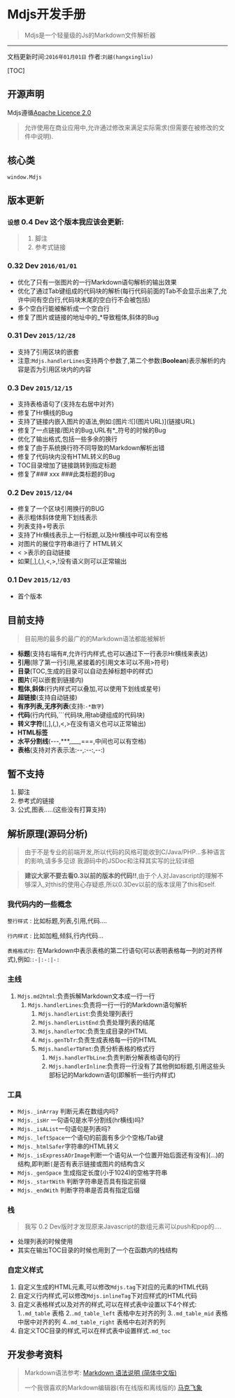 # Mdjs开发手册
> Mdjs是一个轻量级的Js的Markdown文件解析器

---
文档更新时间:`2016年01月01日`
作者:`刘越(hangxingliu)`

[TOC]

## 开源声明

Mdjs遵循[Apache Licence 2.0](LICENSE)

> 允许使用在商业应用中,允许通过修改来满足实际需求(但需要在被修改的文件中说明).

## 核心类

	window.Mdjs

## 版本更新

### `设想` 0.4 Dev 这个版本我应该会更新:

> 1. 脚注
> 2. 参考式链接

### 0.32 Dev `2016/01/01`

- 优化了只有一张图片的一行Markdown语句解析的输出效果
- 优化了通过Tab键组成的代码块的解析(每行代码前面的Tab不会显示出来了,允许中间有空白行,代码块末尾的空白行不会被包括)
- 多个空白行能被解析成一个空白行
- 修复了图片或链接的地址中的_*导致粗体,斜体的Bug

### 0.31 Dev `2015/12/28`

- 支持了引用区块的嵌套
- 注意:`Mdjs.handlerLines`支持两个参数了,第二个参数(**Boolean**)表示解析的内容是否为引用区块内的内容

### 0.3 Dev `2015/12/15`

- 支持表格语句了(支持左右居中对齐)
- 修复了Hr横线的Bug
- 支持了链接内嵌入图片的语法,例如:\[图片:!\[\]\(图片URL\)\]\(链接URL\)
- 修复了一点链接/图片的Bug,URL有*_符号的时候的Bug
- 优化了输出格式,包括一些多余的换行
- 修复了由于系统换行符不同导致的Markdown解析出错
- 修复了代码块内没有HTML转义的Bug
- TOC目录增加了链接跳转到指定标题
- 修复了### xxx ###此类标题的Bug

### 0.2 Dev `2015/12/04`

- 修复了一个区块引用换行的BUG
- 表示粗体斜体使用下划线表示
- 列表支持+号表示
- 支持了Hr横线表示上一行标题,以及Hr横线中可以有空格
- 对图片的展位字符串进行了 HTML转义
- < >表示的自动链接
- 如果\[,\],(,),<,>,!没有语义则可以正常输出

### 0.1 Dev `2015/12/03`

- 首个版本

## 目前支持

> 目前用的最多的最广的的Markdown语法都能被解析

- **标题**(支持右端有\#,允许行内样式,也可以通过下一行表示Hr横线来表达)
- **引用**\(除了第一行引用,紧接着的引用文本可以不用>符号\)
- **目录**\(TOC,生成的目录可以自动去掉标题中的样式\)
- **图片**\(可以嵌套到链接内)
- **粗体,斜体**\(行内样式可以叠加,可以使用下划线或星号)
- **超链接**(支持自动链接)
- **有序列表,无序列表**\(支持:`-*数字`\)
- **代码**\(行内代码,\`\`\`代码块,用tab键组成的代码块\)
- **转义字符**(\[,\],(,),<,>在没有语义也可以正常输出)
- **HTML标签**
- **水平分割线**\(---,\*\*\*,\_\_\_,===,中间也可以有空格)
- **表格**\(支持对齐表示法:--,:--:,--:)

## 暂不支持

1. 脚注
2. 参考式的链接
3. 公式,图表.....(这些没有打算支持)


## 解析原理(源码分析)

> 由于不是专业的前端开发,所以代码的风格可能收到C/Java/PHP...多种语言的影响,请多多见谅
> 我源码中的JSDoc和注释其实写的比较详细

> **建议大家不要去看0.3以前的版本的代码!!**,由于个人对Javascript的理解不够深入,对this的使用心存疑惑,所以0.3Dev以前的版本误用了this和self.

### 我代码内的一些概念

`整行样式` : 比如标题,列表,引用,代码....

`行内样式` :	比如加粗,倾斜,行内代码...

`表格格式行`: 在Markdown中表示表格的第二行语句(可以表明表格每一列的对齐样式),例如:`:-|:-:|-:`

### 主线

1. `Mdjs.md2html`:负责拆解Markdown文本成一行一行
	1. `Mdjs.handlerLines`:负责将一行一行的Markdown语句解析
		1. `Mdjs.handlerList`:负责处理列表行
		2. `Mdjs.handlerListEnd`:负责处理列表的结尾
		3. `Mdjs.handlerTOC`:负责生成目录的HTML
		4. `Mdjs.genTbTr`:负责生成表格每一行的HTML
		5. `Mdjs.handlerTbFmt`:负责分析表格的格式行
			1. `Mdjs.handlerTbLine`:负责判断分解表格语句的行
			2. `Mdjs.handlerInline`:负责将一行没有了其他例如标题,引用这些头部标记的Markdown语句\(即解析一些行内样式\)

### 工具

- `Mdjs._inArray` 判断元素在数组内吗?
- `Mdjs._isHr` 一句语句是水平分割线(hr横线)吗?
- `Mdjs._isAList`一句语句是列表吗?
- `Mdjs._leftSpace`一个语句的前面有多少个空格/Tab键
- `Mdjs._htmlSafer`字符串的HTML转义
- `Mdjs._isExpressAOrImage`判断一个语句从一个位置开始后面还有没有](...)的结构,即判断`[`是否有表示链接或图片的结构含义
- `Mdjs._genSpace` 生成指定长度(小于1024)的空格字符串
- `Mdjs._startWith` 判断字符串是否具有指定前缀
- `Mdjs._endWith` 判断字符串是否具有指定后缀

### 栈

> 我写 0.2 Dev版时才发现原来Javascript的数组元素可以push和pop的....

- 处理列表的时候使用
- 其实在输出TOC目录的时候也用到了一个在函数内的栈结构

### 自定义样式

1. 自定义生成的HTML元素,可以修改`Mdjs.tag`下对应的元素的HTML代码
2. 自定义行内样式,可以修改`Mdjs.inlineTag`下对应样式的HTML代码
3. 自定义表格样式以及对齐的样式,可以在样式表中设置以下4个样式:
	1.`.md_table` 表格
	2.`.md_table_left` 表格中左对齐的列
	3.`.md_table_mid` 表格中居中对齐的列
	4.`.md_table_right` 表格中右对齐的列
4. 自定义TOC目录的样式,可以在样式表中设置样式`.md_toc`


## 开发参考资料

> Markdown语法参考:
> [Markdown 语法说明 (简体中文版)](http://www.appinn.com/markdown/)
> 
> 一个我很喜欢的Markdown编辑器(有在线版和离线版的)
> [马克飞象](https://maxiang.io/)